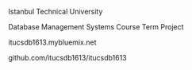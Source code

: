 Istanbul Technical University

Database Management Systems Course Term Project

itucsdb1613.mybluemix.net

github.com/itucsdb1613/itucsdb1613


